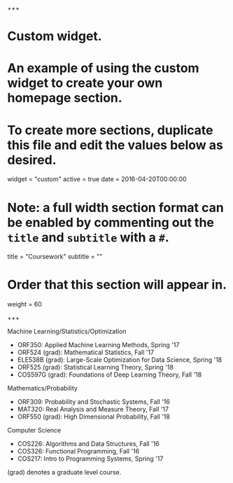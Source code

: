 +++
# Custom widget.
# An example of using the custom widget to create your own homepage section.
# To create more sections, duplicate this file and edit the values below as desired.
widget = "custom"
active = true
date = 2016-04-20T00:00:00

# Note: a full width section format can be enabled by commenting out the `title` and `subtitle` with a `#`.
title = "Coursework"
subtitle = ""

# Order that this section will appear in.
weight = 60

+++



Machine Learning/Statistics/Optimization

- ORF350: Applied Machine Learning Methods, Spring '17 
- ORF524 (grad): Mathematical Statistics, Fall '17  
- ELE538B (grad): Large-Scale Optimization for Data Science, Spring '18
- ORF525 (grad): Statistical Learning Theory, Spring '18  
- COS597G (grad): Foundations of Deep Learning Theory, Fall '18  

Mathematics/Probability

- ORF309: Probability and Stochastic Systems, Fall '16  
- MAT320: Real Analysis and Measure Theory, Fall '17  
- ORF550 (grad): High Dimensional Probability, Fall '18  

Computer Science

- COS226: Algorithms and Data Structures, Fall '16  
- COS326: Functional Programming, Fall '16  
- COS217: Intro to Programming Systems, Spring '17  

(grad) denotes a graduate level course.
